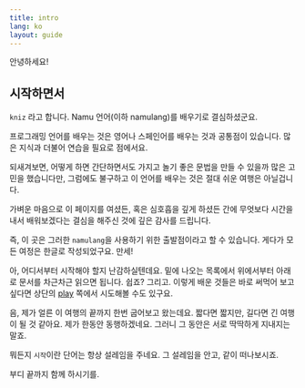 ```yaml
---
title: intro
lang: ko
layout: guide
---
```


안녕하세요!

## 시작하면서

`kniz` 라고 합니다. Namu 언어(이하 namulang)를 배우기로 결심하셨군요.


프로그래밍 언어를 배우는 것은 영어나 스페인어를 배우는 것과 공통점이 있습니다. 많은 지식과 더불어 연습을 필요로 점에서요.


되새겨보면, 어떻게 하면 간단하면서도 가지고 놀기 좋은 문법을 만들 수 있을까 많은 고민을 했습니다만, 그럼에도 불구하고 이 언어를 배우는 것은 절대 쉬운 여행은 아닐겁니다.


가벼운 마음으로 이 페이지를 여셨든, 혹은 심호흡을 깊게 하셨든 간에 무엇보다 시간을 내서 배워보겠다는 결심을 해주신 것에 깊은 감사를 드립니다.


즉, 이 곳은 그러한 `namulang`을 사용하기 위한 출발점이라고 할 수 있습니다. 게다가 모든 여정은 한글로 작성되었구요. 만세!


아, 어디서부터 시작해야 할지 난감하실텐데요. 밑에 나오는 목록에서 위에서부터 아래로 문서를 차근차근 읽으면 됩니다. 쉽죠? 그리고. 이렇게 배운 것들은 바로 써먹어 보고 싶다면 상단의 [play](/play/) 쪽에서 시도해볼 수도 있구요.


음, 제가 얼른 이 여행의 끝까지 한번 굽어보고 왔는데요. 짧다면 짧지만, 길다면 긴 여행이 될 것 같아요. 제가 한동안 동행하겠네요. 그러니 그 동안은 서로 딱딱하게 지내지는 말죠.


뭐든지 `시작`이란 단어는 항상 설레임을 주네요. 그 설레임을 안고, 같이 떠나보시죠.

부디 끝까지 함께 하시기를.